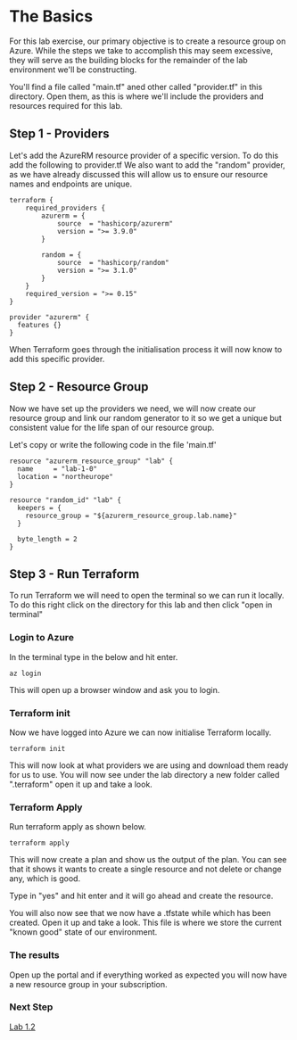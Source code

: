 
# The Basics

For this lab exercise, our primary objective is to create a resource group on Azure. While the steps we take to accomplish this may seem excessive, they will serve as the building blocks for the remainder of the lab environment we'll be constructing.

You'll find a file called "main.tf" aned other called "provider.tf" in this directory. Open them, as this is where we'll include the providers and resources required for this lab.

## Step 1 - Providers

Let's add the AzureRM resource provider of a specific version. To do this add the following to provider.tf
We also want to add the "random" provider, as we have already discussed this will allow us to ensure our resource names and endpoints are unique.

```
terraform {
    required_providers {
        azurerm = {
            source  = "hashicorp/azurerm"
            version = ">= 3.9.0"
        }

        random = {
            source  = "hashicorp/random"
            version = ">= 3.1.0"
        }
    }
    required_version = ">= 0.15"
}

provider "azurerm" {
  features {}
}

```

When Terraform goes through the initialisation process it will now know to add this specific provider.


## Step 2 - Resource Group

Now we have set up the providers we need, we will now create our resource group and link our random generator to it so we get a unique but consistent
value for the life span of our resource group.

Let's copy or write the following code in the file 'main.tf'

```
resource "azurerm_resource_group" "lab" {
  name     = "lab-1-0"
  location = "northeurope"
}

resource "random_id" "lab" {
  keepers = {
    resource_group = "${azurerm_resource_group.lab.name}"
  }

  byte_length = 2
}
```

## Step 3 - Run Terraform

To run Terraform we will need to open the terminal so we can run it locally. To do this right click on the directory for this lab and then click "open in terminal"

### Login to Azure

In the terminal type in the below and hit enter.

```
az login
```

This will open up a browser window and ask you to login.

### Terraform init

Now we have logged into Azure we can now initialise Terraform locally.

```
terraform init
```

This will now look at what providers we are using and download them ready for us to use. You will now see under the lab directory a new folder called ".terraform" open it up and take a look.

### Terraform Apply

Run terraform apply as shown below.

```
terraform apply
```

This will now create a plan and show us the output of the plan. You can see that it shows it wants to create a single resource and not delete or change any, which is good. 

Type in "yes" and hit enter and it will go ahead and create the resource.

You will also now see that we now have a .tfstate while which has been created. Open it up and take a look. This file is where we store the current "known good" state of our environment.

### The results

Open up the portal and if everything worked as expected you will now have a new resource group in your subscription.

### Next Step

[Lab 1.2](/labs/1.0/1.2-README.md)
